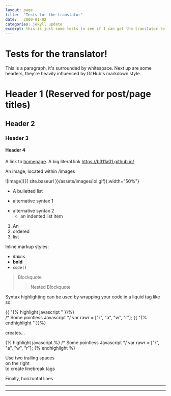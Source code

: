 ```yaml
---
layout: page
title:  "Tests for the translator"
date:   2000-01-02
categories: jekyll update
excerpt: this is just some tests to see if I can get the translator to work better
---
```

# Tests for the translator!

This is a paragraph, it's surrounded by whitespace. Next up are some headers, they're heavily influenced by GitHub's markdown style.
# Header 1 (Reserved for post/page titles)
## Header 2

### Header 3

#### Header 4
 
A link to [homepage](https://b311a01.github.io/). A big literal link <https://b311a01.github.io/>
  
An image, located within /images

![Image]({{ site.baseurl }}/assets/images/lol.gif){:width="50%"}

* A bulletted list
- alternative syntax 1
+ alternative syntax 2
  - an indented list item

1. An
2. ordered
3. list

Inline markup styles: 

- _italics_
- **bold**
- `code()` 
 
> Blockquote
>> Nested Blockquote 
 
Syntax highlighting can be used by wrapping your code in a liquid tag like so:

{{ "{% highlight javascript " }}%}  
/* Some pointless Javascript */
var rawr = ["r", "a", "w", "r"];
{{ "{% endhighlight " }}%}  

creates...

{% highlight javascript %}
/* Some pointless Javascript */
var rawr = ["r", "a", "w", "r"];
{% endhighlight %}
 
Use two trailing spaces  
on the right  
to create linebreak tags  
 
Finally, horizontal lines
 
----
****
